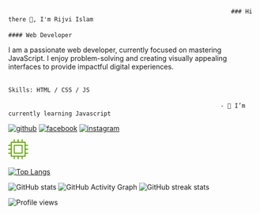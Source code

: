                                                                   ### Hi there 👋, I'm Rijvi Islam
                                                                       #### Web Developer
I am a passionate web developer, currently focused on mastering JavaScript. I enjoy problem-solving and creating visually appealing interfaces to provide impactful                                                                               digital experiences.

                                                                        Skills: HTML / CSS / JS

                                                                - 🌱 I’m currently learning Javascript 


[<img src='https://cdn.jsdelivr.net/npm/simple-icons@3.0.1/icons/github.svg' alt='github' height='40'>](https://github.com/rijviislam)  [<img src='https://cdn.jsdelivr.net/npm/simple-icons@3.0.1/icons/facebook.svg' alt='facebook' height='40'>](https://www.facebook.com/rijviislam.15)  [<img src='https://cdn.jsdelivr.net/npm/simple-icons@3.0.1/icons/instagram.svg' alt='instagram' height='40'>](https://www.instagram.com/rijvi__islam/)  

<a href='https://docs.github.com/en/developers'><img src='https://raw.githubusercontent.com/acervenky/animated-github-badges/master/assets/devbadge.gif' width='40' height='40'></a> 

[![Top Langs](https://github-readme-stats.vercel.app/api/top-langs/?username=rijviislam)](https://github.com/anuraghazra/github-readme-stats)

![GitHub stats](https://github-readme-stats.vercel.app/api?username=rijviislam&show_icons=true&count_private=true)  ![GitHub Activity Graph](https://activity-graph.herokuapp.com/graph?username=rijviislam)  ![GitHub streak stats](https://streak-stats.demolab.com/?user=rijviislam)  





![Profile views](https://gpvc.arturio.dev/rijviislam)  
